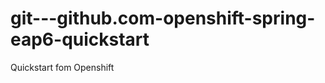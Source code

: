 git---github.com-openshift-spring-eap6-quickstart
=================================================

Quickstart fom Openshift

